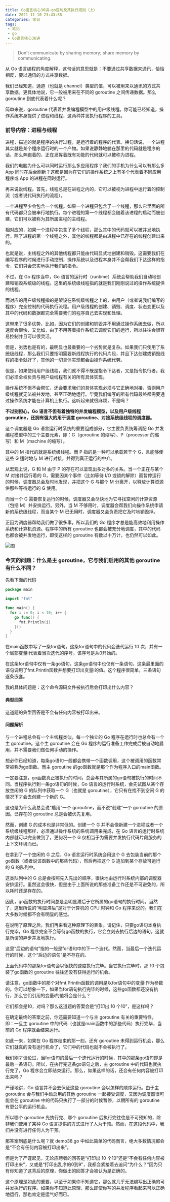 ```yaml
---
title: Go语言核心36讲-go语句及其执行规则（上）
date: 2021-11-10 23:43:58
categories: 笔记
tags: 
 - 笔记
 - go
 - Go语言核心36讲
---
```


> Don’t communicate by sharing memory; share memory by communicating.

从 Go 语言编程的角度解释，这句话的意思就是：不要通过共享数据来通讯，恰恰相反，要以通讯的方式共享数据。

<!--more-->

我们已经知道，通道（也就是 channel）类型的值，可以被用来以通讯的方式共享数据。更具体地说，它一般被用来在不同的 goroutine 之间传递数据。那么 goroutine 到底代表着什么呢？

简单来说，goroutine 代表着并发编程模型中的用户级线程。你可能已经知道，操作系统本身提供了进程和线程，这两种并发执行程序的工具。

### 前导内容：进程与线程

进程，描述的就是程序的执行过程，是运行着的程序的代表。换句话说，一个进程其实就是某个程序运行时的一个产物。如果说静静地躺在那里的代码就是程序的话，那么奔跑着的、正在发挥着既有功能的代码就可以被称为进程。

我们的电脑为什么可以同时运行那么多应用程序？我们的手机为什么可以有那么多 App 同时在后台刷新？这都是因为在它们的操作系统之上有多个代表着不同应用程序或 App 的进程在同时运行。

再来说说线程。首先，线程总是在进程之内的，它可以被视为进程中运行着的控制流（或者说代码执行的流程）。

一个进程至少会包含一个线程。如果一个进程只包含了一个线程，那么它里面的所有代码都只会被串行地执行。每个进程的第一个线程都会随着该进程的启动而被创建，它们可以被称为其所属进程的主线程。

相对应的，如果一个进程中包含了多个线程，那么其中的代码就可以被并发地执行。除了进程的第一个线程之外，其他的线程都是由进程中已存在的线程创建出来的。

也就是说，主线程之外的其他线程都只能由代码显式地创建和销毁。这需要我们在编写程序的时候进行手动控制，操作系统以及进程本身并不会帮我们下达这样的指令，它们只会忠实地执行我们的指令。

不过，在 Go 程序当中，Go 语言的运行时（runtime）系统会帮助我们自动地创建和销毁系统级的线程。这里的系统级线程指的就是我们刚刚说过的操作系统提供的线程。

而对应的用户级线程指的是架设在系统级线程之上的，由用户（或者说我们编写的程序）完全控制的代码执行流程。用户级线程的创建、销毁、调度、状态变更以及其中的代码和数据都完全需要我们的程序自己去实现和处理。

这带来了很多优势，比如，因为它们的创建和销毁并不用通过操作系统去做，所以速度会很快，又比如，由于不用等着操作系统去调度它们的运行，所以往往会很容易控制并且可以很灵活。

但是，劣势也是有的，最明显也最重要的一个劣势就是复杂。如果我们只使用了系统级线程，那么我们只要指明需要新线程执行的代码片段，并且下达创建或销毁线程的指令就好了，其他的一切具体实现都会由操作系统代劳。

但是，如果使用用户级线程，我们就不得不既是指令下达者，又是指令执行者。我们必须全权负责与用户级线程有关的所有具体实现。

操作系统不但不会帮忙，还会要求我们的具体实现必须与它正确地对接，否则用户级线程就无法被并发地，甚至正确地运行。毕竟我们编写的所有代码最终都需要通过操作系统才能在计算机上执行。这听起来就很麻烦，不是吗？

__不过别担心，Go 语言不但有着独特的并发编程模型，以及用户级线程 goroutine，还拥有强大的用于调度 goroutine、对接系统级线程的调度器。__

这个调度器是 Go 语言运行时系统的重要组成部分，它主要负责统筹调配 Go 并发编程模型中的三个主要元素，即：G（goroutine 的缩写）、P（processor 的缩写）和 M（machine 的缩写）。

其中的 M 指代的就是系统级线程。而 P 指的是一种可以承载若干个 G，且能够使这些 G 适时地与 M 进行对接，并得到真正运行的中介。

从宏观上说，G 和 M 由于 P 的存在可以呈现出多对多的关系。当一个正在与某个 M 对接并运行着的 G，需要因某个事件（比如等待 I/O 或锁的解除）而暂停运行的时候，调度器总会及时地发现，并把这个 G 与那个 M 分离开，以释放计算资源供那些等待运行的 G 使用。

而当一个 G 需要恢复运行的时候，调度器又会尽快地为它寻找空闲的计算资源（包括 M）并安排运行。另外，当 M 不够用时，调度器会帮我们向操作系统申请新的系统级线程，而当某个 M 已无用时，调度器又会负责把它及时地销毁掉。

正因为调度器帮助我们做了很多事，所以我们的 Go 程序才总是能高效地利用操作系统和计算机资源。程序中的所有 goroutine 也都会被充分地调度，其中的代码也都会被并发地运行，即使这样的 goroutine 有数以十万计，也仍然可以如此。

![图](https://static001.geekbang.org/resource/image/9e/7d/9ea14f68ffbcde373ddb61e186695d7d.png)

### 今天的问题：什么是主 goroutine，它与我们启用的其他 goroutine 有什么不同？

先看下面的代码

```go
package main

import "fmt"

func main() {
  for i := 0; i < 10; i++ {
    go func() {
      fmt.Println(i)
    }()
  }
}
```

在main函数中写了一条for语句。这条for语句中的代码会迭代运行 10 次，并有一个局部变量i代表着当次迭代的序号，该序号是从0开始的。

在这条for语句中仅有一条go语句，这条go语句中也仅有一条语句。这条最里面的语句调用了fmt.Println函数并想要打印出变量i的值。这个程序很简单，三条语句逐条嵌套。

我的具体问题是：这个命令源码文件被执行后会打印出什么内容？

#### 典型回答

这道题的典型回答是不会有任何内容被打印出来。

#### 问题解析

与一个进程总会有一个主线程类似，每一个独立的 Go 程序在运行时也总会有一个主 goroutine。这个主 goroutine 会在 Go 程序的运行准备工作完成后被自动地启用，并不需要我们做任何手动的操作。

想必你已经知道，每条go语句一般都会携带一个函数调用，这个被调用的函数常常被称为go函数。而主 goroutine 的go函数就是那个作为程序入口的main函数。

一定要注意，go函数真正被执行的时间，总会与其所属的go语句被执行的时间不同。当程序执行到一条go语句的时候，Go 语言的运行时系统，会先试图从某个存放空闲的 G 的队列中获取一个 G（也就是 goroutine），它只有在找不到空闲 G 的情况下才会去创建一个新的 G。

这也是为什么我总会说“启用”一个 goroutine，而不说“创建”一个 goroutine 的原因。已存在的 goroutine 总是会被优先复用。

然而，创建 G 的成本也是非常低的。创建一个 G 并不会像新建一个进程或者一个系统级线程那样，必须通过操作系统的系统调用来完成，在 Go 语言的运行时系统内部就可以完全做到了，更何况一个 G 仅相当于为需要并发执行代码片段服务的上下文环境而已。

在拿到了一个空闲的 G 之后，Go 语言运行时系统会用这个 G 去包装当前的那个go函数（或者说该函数中的那些代码），然后再把这个 G 追加到某个存放可运行的 G 的队列中。

这类队列中的 G 总是会按照先入先出的顺序，很快地由运行时系统内部的调度器安排运行。虽然这会很快，但是由于上面所说的那些准备工作还是不可避免的，所以耗时还是存在的。

因此，go函数的执行时间总是会明显滞后于它所属的go语句的执行时间。当然了，这里所说的“明显滞后”是对于计算机的 CPU 时钟和 Go 程序来说的。我们在大多数时候都不会有明显的感觉。

在说明了原理之后，我们再来看这种原理下的表象。请记住，只要go语句本身执行完毕，Go 程序完全不会等待go函数的执行，它会立刻去执行后边的语句。这就是所谓的异步并发地执行。

这里“后边的语句”指的一般是for语句中的下一个迭代。然而，当最后一个迭代运行的时候，这个“后边的语句”是不存在的。

上面代码中的那条for语句会以很快的速度执行完毕。当它执行完毕时，那 10 个包装了go函数的 goroutine 往往还没有获得运行的机会。

请注意，go函数中的那个对fmt.Println函数的调用是以for语句中的变量i作为参数的。你可以想象一下，如果当for语句执行完毕的时候，这些go函数都还没有执行，那么它们引用的变量i的值将会是什么？

它们都会是10，对吗？那么这道题的答案会是“打印出 10 个10”，是这样吗？

在确定最终的答案之前，你还需要知道一个与主 goroutine 有关的重要特性，即：一旦主 goroutine 中的代码（也就是main函数中的那些代码）执行完毕，当前的 Go 程序就会结束运行。

如此一来，如果在 Go 程序结束的那一刻，还有 goroutine 未得到运行机会，那么它们就真的没有运行机会了，它们中的代码也就不会被执行了。

我们刚才谈论过，当for语句的最后一个迭代运行的时候，其中的那条go语句即是最后一条语句。所以，在执行完这条go语句之后，主 goroutine 中的代码也就执行完了，Go 程序会立即结束运行。那么，如果这样的话，还会有任何内容被打印出来吗？

严谨地讲，Go 语言并不会去保证这些 goroutine 会以怎样的顺序运行。由于主 goroutine 会与我们手动启用的其他 goroutine 一起接受调度，又因为调度器很可能会在 goroutine 中的代码只执行了一部分的时候暂停，以期所有的 goroutine 有更公平的运行机会。

所以哪个 goroutine 先执行完、哪个 goroutine 后执行完往往是不可预知的，除非我们使用了某种 Go 语言提供的方式进行了人为干预。然而，在这段代码中，我们并没有进行任何人为干预。

那答案到底是什么呢？就 demo38.go 中如此简单的代码而言，绝大多数情况都会是“不会有任何内容被打印出来”。

但是为了严谨起见，无论应聘者的回答是“打印出 10 个10”还是“不会有任何内容被打印出来”，又或是“打印出乱序的0到9”，我都会紧接着去追问“为什么？”因为只有你知道了这背后的原理，你做出的回答才会被认为是正确的。

这个原理是如此的重要，以至于如果你不知道它，那么就几乎无法编写出正确的可并发执行的程序。如果你不知道此原理，那么即使你写的并发程序看起来可以正确地运行，那也肯定是运气好而已。
